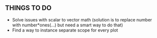 ## THINGS TO DO


* Solve issues with scalar to vector math (solution is to replace number with number*ones(...) but need a smart way to do that)
* Find a way to instance separate scope for every plot
